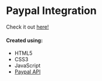 # Paypal Integration

Check it out [here!]()

#### Created using:

-   HTML5
-   CSS3
-   JavaScript
-   [Paypal API](https://developer.paypal.com/classic-home)
